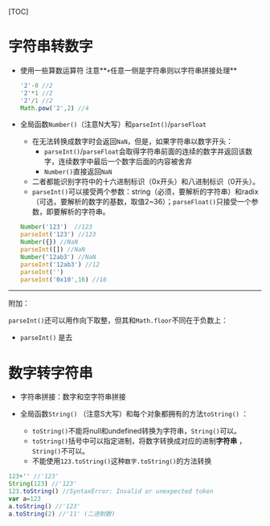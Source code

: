 [TOC]

# 字符串转数字

- 使用一些算数运算符  注意**`+`任意一侧是字符串则以字符串拼接处理**

  ```javascript
  '2'-0 //2
  '2'*1 //2
  '2'/1 //2
  Math.pow('2',2) //4
  ```

- 全局函数`Number()`（注意N大写）和`parseInt()`/`parseFloat`

  - 在无法转换成数字时会返回`NaN`，但是，如果字符串以数字开头：
    - `parseInt()`/`parseFloat`会取得字符串前面的连续的数字并返回该数字，连续数字中最后一个数字后面的内容被舍弃
    - `Number()`直接返回`NaN`
  - 二者都能识别字符中的十六进制标识（0x开头）和八进制标识（0开头）。
  - `parseInt()`可以接受两个参数：string（必须，要解析的字符串）和radix（可选，要解析的数字的基数，取值2~36）；`parseFloat()`只接受一个参数，即要解析的字符串。

  ```javascript
  Number('123')  //123
  parseInt('123') //123
  Number({}) //NaN
  parseInt([]) //NaN
  Number('12ab3') //NaN
  parseInt('12ab3') //12
  parseInt('')
  parseInt('0x10',16) //16
  ```

---

附加：

`parseInt()`还可以用作向下取整，但其和`Math.floor`不同在于负数上：

- `parseInt()`  是去

# 数字转字符串

- 字符串拼接：数字和空字符串拼接


- 全局函数`String()` （注意S大写）和每个对象都拥有的方法`toString()` ：
  - `toString()`不能将null和undefined转换为字符串，`String()`可以。
  - `toString()`括号中可以指定进制，将数字转换成对应的进制**字符串** ，`String()`不可以。
  - 不能使用`123.toString()`这种`数字.toString()`的方法转换

```javascript
123+'' //'123'
String(123) //'123'
123.toString() //SyntaxError: Invalid or unexpected token
var a=123
a.toString() //'123'
a.toString(2) //'11' (二进制数)
```
